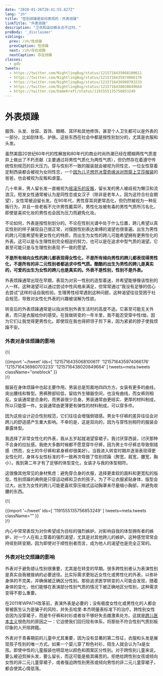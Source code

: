 ```yaml
---
date: "2020-01-26T20:41:55.827Z"
lang: "zh"
title: "性别烦躁是如何表现的：外表烦躁"
linkTitle: "外表烦躁"
description: "卫衣和运动裤永远不过时。"
preBody: '_disclaimer'
siblings:
  prev: /zh/性烦躁
  prevCaption: 性烦躁
  next: /zh/存在烦躁
  nextCaption: 存在烦躁
classes:
  - gdb
tweets:
  - https://twitter.com/NightlingBug/status/1215716435068100611
  - https://twitter.com/NightlingBug/status/1215716435974066176
  - https://twitter.com/NightlingBug/status/1215716436980703233
  - https://twitter.com/NightlingBug/status/1215716438020849664
  - https://twitter.com/DameKraft/status/1191555135756853249
---
```


# 外表烦躁

服饰、头发、妆容、首饰、眼睛、耳环和其他修饰，甚至个人卫生都可以是外表的一部分，比如刮体毛、护肤。这些东西在社会中都是按性别划分的，尤其是衣服和头发。

虽然美国20世纪60年代的性解放和80年代的商业时尚热潮已经在模糊两性气质差异上做出了不朽贡献（主要通过将男性气质化为两性气质），但仍然存在着遵守传统性别规范的巨大压力。穿与性别不一致的服装就会被视为同性恋，一位女性穿着定制西装都会被视为女同性恋，一个[因为儿子想开冰雪奇缘派对而穿上艾莎服装](https://twitter.com/cbsnews/status/1088441623846023168)的爸爸，也会被视为反叛和虐童。

几十年来，男人留长发一直被视为[摇滚乐的反叛](https://www.youtube.com/watch?v=PbAoXw_DqvM)，留长发的男人被歧视为懒汉和流浪汉。短发女性通常被认为是同性恋或女汉子（除非是老年人，因为这符合社会期望），女性常被迫留长发。在90年代，男性穿耳洞更常态化，但仍然被视为一种反叛行为，并且一些老板不允许男性戴耳环。男性化妆被有毒的男性气质所污名化，即使是喜欢化妆的男性也会因为压力而避免化妆。

不论如何，外表是按性别划分的。不论在性别光谱中处于什么位置，跨儿希望以真实性别的样子展现自己很正常，对摆脱性别表达束缚的渴望也很普遍。出生为男性的跨儿可能希望有更女性化的特质，而出生为女性的跨儿可能希望拥有更男性化的外表。这可以是与生理性别完全相逆的努力，也可以是在追求中型气质的渴望。它甚至可能只是与生理性别表现*不*一致的愿望。

**不是所有倾向女性的跨儿都表现得女性化，不是所有倾向男性的跨儿都表现得男性化，不是所有的非二元性别者都追求中性气质。酷酷的出生为男性的跨儿是真实的，可爱的出生为女性的跨儿也是真实的。外表不是性别，性别不是外表。**

外表烦躁通常出现在早期，表现为对另一性别的造型着迷，并希望能够像该性别的人一样。这种渴望可以通过尝试中性风格来满足，但常常通过“我没有足够的信心去尝试”这样的话自我检验。生理男性经常遇到这种问题，这种渴望往往受困于社会规范，导致对女性化外表的兴趣被误解为性欲。

转变后的外表烦躁通常是以指派性别外表生活时的高度不适。它甚至可能无关外表，而只是衣服给你的感受。在我做转变的一年半里，我不能忍受穿中性t恤，因为它们让我觉得更男性化。即使现在我也得把领子剪下来，因为紧紧的脖子使我烦躁不安。

### 外表对身体烦躁的影响

{!{ <div class="gutter">{{import '~/tweet' ids=[
  '1215716435068100611'
  '1215716435974066176'
  '1215716436980703233'
  '1215716438020849664'
] tweets=meta.tweets className="oneblock" }}</div> }!}

服装在身体烦躁中也起主要作用。男装总是剪裁地四四方方。女装有更多的曲线，突出腰线和臀型。男裤胯部较低，留给外生殖器空间，也没有曲线，而女裤则相反。女装通常是合身的，而男装很少合身。男装通常由更结实、更厚的材料制成，所以只能穿一件。女装通常由更薄更有弹性的材料制成，可以穿多件。

因为这些设计迎合性别规范，它们往往会增强倒错感。男女牛仔裤的差异往往会对跨儿的舒适感产生重大影响。不幸的是，这是双向的，因为与穿性别相符的服装会暴露体型。

我选择了非常女性化的外表，我从五岁起就渴望穿裙子。我讨厌穿西装，讨厌那种不合身的拉扯感。我绝大多数时候都不愿意穿牛仔裤，因为男士牛仔裤总导致倒错感（然而，女士的牛仔裤和紧身裤却很美好）。当我进入转变时期并逐渐表现得更女性化时，身体与女性标准的不一致再次导致了性别烦躁（胯宽，肩宽，腰宽，胸小）。我到第二年才有了足够的体型变化，女装才与我的体型相符。

这很像其他常见的身材焦虑：避免穿合身的衣服，选择更柔软的面料和更宽松的版型。性别烦躁的典例是只穿运动裤和卫衣的孩子。为了不让衣服紧贴身体，版型会过大。出生为女性的跨儿可能更喜欢穿压缩式运动胸罩来尽量缩小胸部，并避免收腰的东西。

{!{ <div class="gutter">{{import '~/tweet' ids=[
  '1191555135756853249'
] tweets=meta.tweets className="" }}</div> }!}

内心中常常表现为对你希望成为目标的强烈嫉妒。对影响自我的体型拥有者的嫉妒，对一个人在街上穿着的强烈渴望，尤其是对其他跨儿的嫉妒。这种感觉常常会持续到转变期，因为即使对于顺性别者而言，成为他人的渴望也是完全正常的。


### 外表对社交烦躁的影响

外表对于避免错认性别很重要，尤其是在转变的早期。很多跨性别者认为表演性别是真实自我被接纳的必要途径。比实际需求更贴近女性化或男性化的外表，以弥补身体的不完美，并确保被正确区分性别。那些追求医学转变的人可能会发现，随着身体的变化，他们能够在表演部分性别气质的情况下被正确地区分性别，这种需求变得不那么重要。

在2011年WPATH改革前，表演外表是必要的；没有极度女性化或男性化的人都会冒被医生认为是骗子的风险，并失去哈里·本杰明量表标准下的治疗。跨性别女性会因为没穿裙子，而是牛仔裤和衬衫或者妆不够好失去雌激素处方。这就是[跨儿医本主义](https://en.wikipedia.org/wiki/Transmedicalism)很危险的原因之一：它迫使我们回归现有体系，将那些不符合性别气质刻板印象的人开除跨籍。

外表对于青春期前的儿童中尤其重要，因为没有显著的第二性征，衣服和头发是展现孩子性别的唯一方式。如果一个婴儿穿了粉色衬衫，陌生人就会认为Ta是女孩。即使中性的儿童服装也明显地以颜色和图案区分性别。对于跨性别儿童来说，要么被迫剪掉头发，要么留长，而这可能是极其痛苦的。拒绝给跨性别女孩或倾向女性的非二元儿童穿裙子，或者强迫跨性别男孩或倾向男性的非二元儿童穿裙子，都会使其心情低落。
